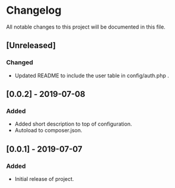 # Changelog

All notable changes to this project will be documented in this file.

## [Unreleased]

### Changed

- Updated README to include the user table in config/auth.php .

## [0.0.2] - 2019-07-08

### Added

- Added short description to top of configuration.
- Autoload to composer.json.

## [0.0.1] - 2019-07-07

### Added

- Initial release of project.
